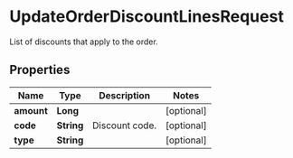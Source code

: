 

# UpdateOrderDiscountLinesRequest

List of discounts that apply to the order.

## Properties

| Name | Type | Description | Notes |
|------------ | ------------- | ------------- | -------------|
|**amount** | **Long** |  |  [optional] |
|**code** | **String** | Discount code. |  [optional] |
|**type** | **String** |  |  [optional] |



